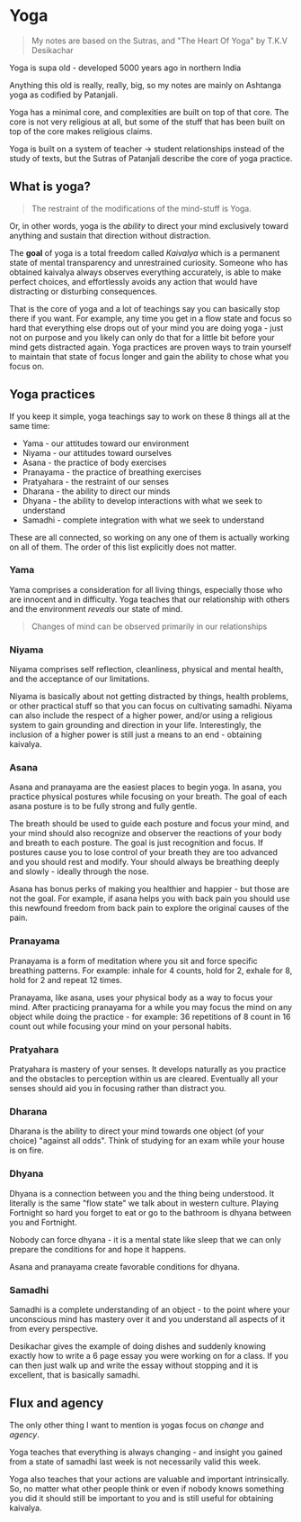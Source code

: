 # Yoga

> My notes are based on the Sutras, and "The Heart Of Yoga" by T.K.V Desikachar

Yoga is supa old - developed 5000 years ago in northern India

Anything this old is really, really, big, so my notes are mainly on Ashtanga yoga as codified by Patanjali.

Yoga has a minimal core, and complexities are built on top of that core. The core is not very religious at all, but some of the stuff that has been built on top of the core makes religious claims.

Yoga is built on a system of teacher -> student relationships instead of the study of texts, but the Sutras of Patanjali describe the core of yoga practice.

## What is yoga?

> The restraint of the modifications of the mind-stuff is Yoga.

Or, in other words, yoga is the _ability_ to direct your mind exclusively toward anything and sustain that direction without distraction.

The **goal** of yoga is a total freedom called _Kaivalya_ which is a permanent state of mental transparency and unrestrained curiosity. Someone who has obtained kaivalya
always observes everything accurately, is able to make perfect choices, and effortlessly avoids any action that would have distracting or disturbing consequences.

That is the core of yoga and a lot of teachings say you can basically stop there if you want. For example, any time you get in a flow state and focus so hard that everything else drops out of your mind you
are doing yoga - just not on purpose and you likely can only do that for a little bit before your mind gets distracted again. Yoga practices are proven ways to train yourself to maintain that state of focus longer
and gain the ability to chose what you focus on.

## Yoga practices

If you keep it simple, yoga teachings say to work on these 8 things all at the same time:

- Yama - our attitudes toward our environment
- Niyama - our attitudes toward ourselves
- Asana - the practice of body exercises
- Pranayama - the practice of breathing exercises
- Pratyahara - the restraint of our senses
- Dharana - the ability to direct our minds
- Dhyana - the ability to develop interactions with what we seek to understand
- Samadhi - complete integration with what we seek to understand

These are all connected, so working on any one of them is actually working on all of them. The order of this list explicitly does not matter.

### Yama

Yama comprises a consideration for all living things, especially those who are innocent and in difficulty. Yoga teaches that our relationship with others and the environment _reveals_ our state of mind.

> Changes of mind can be observed primarily in our relationships

### Niyama

Niyama comprises self reflection, cleanliness, physical and mental health, and the acceptance of our limitations.

Niyama is basically about not getting distracted by things, health problems, or other practical stuff so that you can focus on cultivating samadhi. Niyama can also include the respect of a higher power,
and/or using a religious system to gain grounding and direction in your life. Interestingly, the inclusion of a higher power is still just a means to an end - obtaining kaivalya.

### Asana

Asana and pranayama are the easiest places to begin yoga. In asana, you practice physical postures while focusing on your breath. The goal of each asana posture is to be fully strong and fully gentle.

The breath should be used to guide each posture and focus your mind, and your mind should also recognize and observer the reactions of your body and breath to each posture. The goal is just recognition
and focus. If postures cause you to lose control of your breath they are too advanced and you should rest and modify. Your should always be breathing deeply and slowly - ideally through the nose.

Asana has bonus perks of making you healthier and happier - but those are not the goal. For example, if asana helps you with back pain you should use this newfound freedom from back pain to explore
the original causes of the pain.

### Pranayama

Pranayama is a form of meditation where you sit and force specific breathing patterns. For example: inhale for 4 counts, hold for 2, exhale for 8, hold for 2 and repeat 12 times.

Pranayama, like asana, uses your physical body as a way to focus your mind. After practicing pranayama for a while you may focus the mind on any object while doing the practice - for example:
36 repetitions of 8 count in 16 count out while focusing your mind on your personal habits.

### Pratyahara

Pratyahara is mastery of your senses. It develops naturally as you practice and the obstacles to perception within us are cleared. Eventually all your senses should aid you in focusing
rather than distract you.

### Dharana

Dharana is the ability to direct your mind towards one object (of your choice) "against all odds". Think of studying for an exam while your house is on fire.

### Dhyana

Dhyana is a connection between you and the thing being understood. It literally is the same "flow state" we talk about in western culture.
Playing Fortnight so hard you forget to eat or go to the bathroom is dhyana between you and Fortnight.

Nobody can force dhyana - it is a mental state like sleep that we can only prepare the conditions for and hope it happens.

Asana and pranayama create favorable conditions for dhyana.

### Samadhi

Samadhi is a complete understanding of an object - to the point where your unconscious mind has mastery over it and you understand all aspects of it from every perspective.

Desikachar gives the example of doing dishes and suddenly knowing exactly how to write a 6 page essay you were working on for a class. If you can then just walk up and write the essay without stopping and it is excellent,
that is basically samadhi.

## Flux and agency

The only other thing I want to mention is yogas focus on _change_ and _agency_.

Yoga teaches that everything is always changing - and insight you gained from a state of samadhi last week is not necessarily valid this week.

Yoga also teaches that your actions are valuable and important intrinsically. So, no matter what other people think or even if nobody knows something you did it should still be important to you and is still useful
for obtaining kaivalya.
